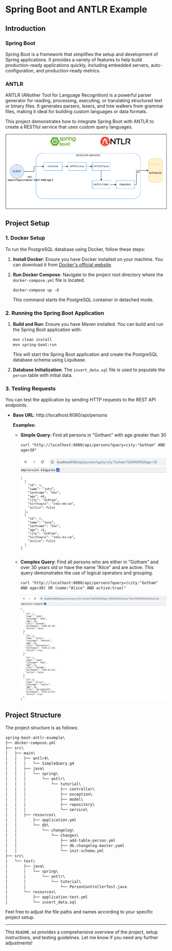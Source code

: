 # Spring Boot and ANTLR Example

## Introduction

### Spring Boot
Spring Boot is a framework that simplifies the setup and development of Spring applications. It provides a variety of features to help build production-ready applications quickly, including embedded servers, auto-configuration, and production-ready metrics.

### ANTLR
ANTLR (ANother Tool for Language Recognition) is a powerful parser generator for reading, processing, executing, or translating structured text or binary files. It generates parsers, lexers, and tree walkers from grammar files, making it ideal for building custom languages or data formats.

This project demonstrates how to integrate Spring Boot with ANTLR to create a RESTful service that uses custom query languages.

![Schema](screenshots/antlr_springboot.png)

## Project Setup

### 1. Docker Setup

To run the PostgreSQL database using Docker, follow these steps:

1. **Install Docker**: Ensure you have Docker installed on your machine. You can download it from [Docker's official website](https://www.docker.com/products/docker-desktop).

2. **Run Docker Compose**:
   Navigate to the project root directory where the `docker-compose.yml` file is located.

   ```
   docker-compose up -d
   ```

   This command starts the PostgreSQL container in detached mode.

### 2. Running the Spring Boot Application

1. **Build and Run**:
   Ensure you have Maven installed. You can build and run the Spring Boot application with:

   ```
   mvn clean install
   mvn spring-boot:run
   ```

   This will start the Spring Boot application and create the PostgreSQL database schema using Liquibase.

2. **Database Initialization**:
   The `insert_data.sql` file is used to populate the `person` table with initial data.

### 3. Testing Requests

You can test the application by sending HTTP requests to the REST API endpoints.

- **Base URL**: http://localhost:8080/api/persons

  **Examples:**
    - **Simple Query**: Find all persons in "Gotham" with age greater than 30
      ```
      curl "http://localhost:8080/api/persons?query=city:"Gotham" AND age>30"
      ```

        ![Simple Query Results](screenshots/simple_query.png)

    - **Complex Query**: Find all persons who are either in "Gotham" and over 30 years old or have the name "Alice" and are active. This query demonstrates the use of logical operators and grouping.
      ```
      curl "http://localhost:8080/api/persons?query=(city:"Gotham" AND age>30) OR (name:"Alice" AND active:true)"
      ```

      ![Complex Query Results](screenshots/complex_query.png)

## Project Structure

The project structure is as follows:

```
spring-boot-antlr-example\
├── docker-compose.yml
├── src\
│   ├── main\
│   │   ├── antlr4\
│   │   │   └── SimpleQuery.g4
│   │   ├── java\
│   │   │   └── spring\
│   │   │       └── antlr\
│   │   │           └── tutorial\
│   │   │               ├── controller\
│   │   │               ├── exception\
│   │   │               ├── model\
│   │   │               ├── repository\
│   │   │               └── service\
│   │   ├── resources\
│   │       ├── application.yml
│   │       └── db\
│   │           └── changelog\
│   │               └── changes\
│   │                   ├── add-table-person.yml
│   │                   ├── db.changelog-master.yaml
│   │                   └── init-schema.yml
├── src\
│   └── test\
│       ├── java\
│       │   └── spring\
│       │       └── antlr\
│       │           └── tutorial\
│       │               └── PersonControllerTest.java
│       └── resources\
│           ├── application-test.yml
│           └── insert_data.sql
```

Feel free to adjust the file paths and names according to your specific project setup.

---

This `README.md` provides a comprehensive overview of the project, setup instructions, and testing guidelines. Let me know if you need any further adjustments!
